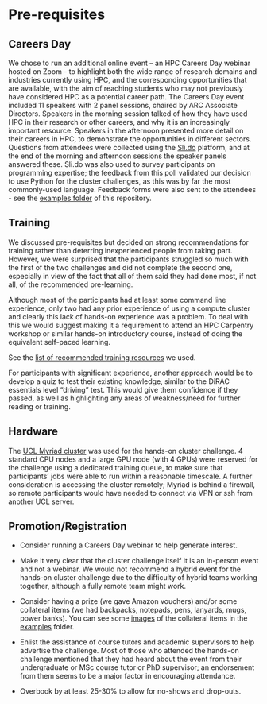 # Pre-requisites


## Careers Day


We chose to run an additional online event – an HPC Careers Day webinar hosted on Zoom - to highlight both the wide range of research domains and industries currently using HPC, and the corresponding opportunities that are available, with the aim of reaching students who may not previously have considered HPC as a potential career path. The Careers Day event included 11 speakers with 2 panel sessions, chaired by ARC Associate Directors. Speakers in the morning session talked of how they have used HPC in their research or other careers, and why it is an increasingly important resource. Speakers in the afternoon presented more detail on their careers in HPC, to demonstrate the opportunities in different sectors. Questions from attendees were collected using the [Sli.do](https://sli.do) platform, and at the end of the morning and afternoon sessions the speaker panels answered these. Sli.do was also used to survey participants on programming expertise; the feedback from this poll validated our decision to use Python for the cluster challenges, as this was by far the most commonly-used language. Feedback forms were also sent to the attendees - see the [examples folder](https://github.com/DiRAC-HPC/Cluster-Challenge/tree/main/examples) of this repository.


## Training

We discussed pre-requisites but decided on strong recommendations for training rather than deterring inexperienced people from taking part. However, we were surprised that the participants struggled so much with the first of the two challenges and did not complete the second one, especially in view of the fact that all of them said they had done most, if not all, of the recommended pre-learning. 

Although most of the participants had at least some command line experience, only two had any prior experience of using a compute cluster and clearly this lack of hands-on experience was a problem. To deal with this we would suggest making it a requirement to attend an HPC Carpentry workshop or similar hands-on introductory course, instead of doing the equivalent self-paced learning. 

See the [list of recommended training resources](https://www.ucl.ac.uk/advanced-research-computing/cluster-challenge-training-resources) we used.

For participants with significant experience, another approach would be to develop a quiz to test their existing knowledge, similar to the DiRAC essentials level “driving” test. This would give them confidence if they passed, as well as highlighting any areas of weakness/need for further reading or training.


## Hardware

The [UCL Myriad cluster](https://www.rc.ucl.ac.uk/docs/Clusters/Myriad/) was used for the hands-on cluster challenge.  4 standard CPU nodes and a large GPU node (with 4 GPUs) were reserved for the challenge using a dedicated training queue, to make sure that  participants’ jobs were able to run within a reasonable timescale. A further consideration is accessing the cluster remotely; Myriad is behind a firewall, so remote participants would have needed to connect via VPN or ssh from another UCL server.


## Promotion/Registration

- Consider running a Careers Day webinar to help generate interest.

- Make it very clear that the cluster challenge itself it is an in-person event and not a webinar. We would not recommend a hybrid event for the hands-on cluster challenge due to the difficulty of hybrid teams working together, although a fully remote team might work.

- Consider having a prize (we gave Amazon vouchers) and/or some collateral items (we had backpacks, notepads, pens, lanyards, mugs, power banks). You can see some [images](https://github.com/DiRAC-HPC/Cluster-Challenge/tree/main/examples/images) of the collateral items in the [examples](https://github.com/DiRAC-HPC/Cluster-Challenge/tree/main/examples) folder.

- Enlist the assistance of course tutors and academic supervisors to help advertise the challenge. Most of those who attended the hands-on challenge mentioned that they had heard about the event from their undergraduate or MSc course tutor or PhD supervisor; an endorsement from them seems to be a major factor in encouraging attendance.

- Overbook by at least 25-30% to allow for no-shows and drop-outs.


